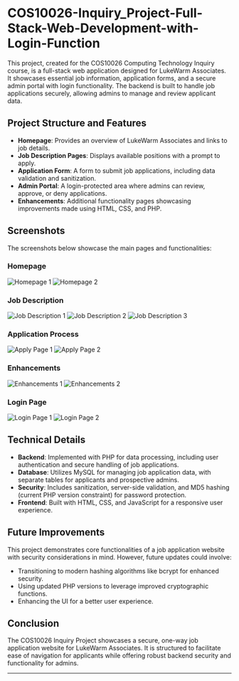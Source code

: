 # COS10026-Inquiry_Project-Full-Stack-Web-Development-with-Login-Function

This project, created for the COS10026 Computing Technology Inquiry course, is a full-stack web application designed for LukeWarm Associates. It showcases essential job information, application forms, and a secure admin portal with login functionality. The backend is built to handle job applications securely, allowing admins to manage and review applicant data.

## Project Structure and Features

- **Homepage**: Provides an overview of LukeWarm Associates and links to job details.
- **Job Description Pages**: Displays available positions with a prompt to apply.
- **Application Form**: A form to submit job applications, including data validation and sanitization.
- **Admin Portal**: A login-protected area where admins can review, approve, or deny applications.
- **Enhancements**: Additional functionality pages showcasing improvements made using HTML, CSS, and PHP.

## Screenshots

The screenshots below showcase the main pages and functionalities:

### Homepage
![Homepage 1](Screenshots%20for%20Readme/homepage-1.png)
![Homepage 2](Screenshots%20for%20Readme/homepage-2.png)

### Job Description
![Job Description 1](Screenshots%20for%20Readme/jobdes-1.png)
![Job Description 2](Screenshots%20for%20Readme/jobdes-2.png)
![Job Description 3](Screenshots%20for%20Readme/jobdes-3.png)

### Application Process
![Apply Page 1](Screenshots%20for%20Readme/apply-1.png)
![Apply Page 2](Screenshots%20for%20Readme/apply-2.png)

### Enhancements
![Enhancements 1](Screenshots%20for%20Readme/enhancements-1.png)
![Enhancements 2](Screenshots%20for%20Readme/enhancements-2.png)

### Login Page
![Login Page 1](Screenshots%20for%20Readme/login-1.png)
![Login Page 2](Screenshots%20for%20Readme/login-2.png)

## Technical Details

- **Backend**: Implemented with PHP for data processing, including user authentication and secure handling of job applications.
- **Database**: Utilizes MySQL for managing job application data, with separate tables for applicants and prospective admins.
- **Security**: Includes sanitization, server-side validation, and MD5 hashing (current PHP version constraint) for password protection.
- **Frontend**: Built with HTML, CSS, and JavaScript for a responsive user experience.

## Future Improvements

This project demonstrates core functionalities of a job application website with security considerations in mind. However, future updates could involve:
- Transitioning to modern hashing algorithms like bcrypt for enhanced security.
- Using updated PHP versions to leverage improved cryptographic functions.
- Enhancing the UI for a better user experience.

## Conclusion

The COS10026 Inquiry Project showcases a secure, one-way job application website for LukeWarm Associates. It is structured to facilitate ease of navigation for applicants while offering robust backend security and functionality for admins.

---
